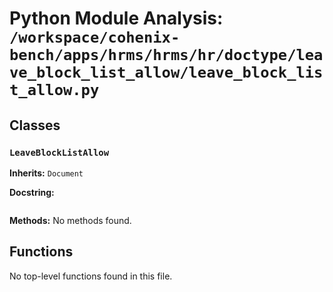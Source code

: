 # Python Module Analysis: `/workspace/cohenix-bench/apps/hrms/hrms/hr/doctype/leave_block_list_allow/leave_block_list_allow.py`

## Classes

### `LeaveBlockListAllow`
**Inherits:** `Document`


**Docstring:**
```

```

**Methods:**
No methods found.




## Functions

No top-level functions found in this file.
